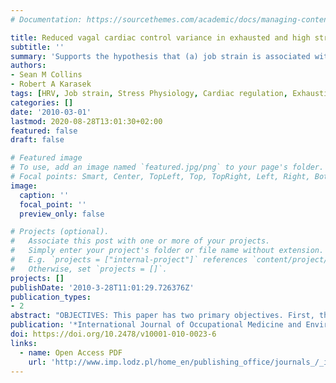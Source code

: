 ```yaml
---
# Documentation: https://sourcethemes.com/academic/docs/managing-content/

title: Reduced vagal cardiac control variance in exhausted and high strain job subjects 
subtitle: ''
summary: 'Supports the hypothesis that (a) job strain is associated with reductions in cardiac vagal - or system level - variance; and (b) that reduced system variability may be a characteristic of exhaustion.'
authors:
- Sean M Collins
- Robert A Karasek
tags: [HRV, Job strain, Stress Physiology, Cardiac regulation, Exhaustion, Vagal cardiac control]
categories: []
date: '2010-03-01'
lastmod: 2020-08-28T13:01:30+02:00
featured: false
draft: false

# Featured image
# To use, add an image named `featured.jpg/png` to your page's folder.
# Focal points: Smart, Center, TopLeft, Top, TopRight, Left, Right, BottomLeft, Bottom, BottomRight.
image:
  caption: ''
  focal_point: ''
  preview_only: false

# Projects (optional).
#   Associate this post with one or more of your projects.
#   Simply enter your project's folder or file name without extension.
#   E.g. `projects = ["internal-project"]` references `content/project/deep-learning/index.md`.
#   Otherwise, set `projects = []`.
projects: []
publishDate: '2010-3-28T11:01:29.726376Z'
publication_types:
- 2
abstract: "OBJECTIVES: This paper has two primary objectives. First, the paper proposes methodological strategies for analyzing multiscale vagal cardiac control based on the Stress Disequilibrium Theory (SDT) using high frequency power of heart rate variability (HFP) and short term variance of HFP. Second, the paper provides evidence of reduced vagal cardiac control range and variability in high strain job and exhausted subjects. MATERIALS AND METHODS: Job Strain was measured using the Job Content Questionnaire, 8/day diary reports, and a nationally standardized occupational code linkage in 36 healthy mid-aged males with varying strain jobs. Subjects were Holter-monitored for 48 hours, including a work and rest day. Subjects responded to questions on a daily diary as well as on the Job Content Questionnaire to test for exhaustion as a dichotomous state variable. Vagal cardiac control was measured by components of electrocardiograph: heart rate variability based measures of high frequency power (HFP). We assessed range of vagal cardiac control using extreme value analysis (data in upper tail); and short term vagal variability using Poincaré plots of HFP. Comparisons were made between high (N = 10) and low job strain (N = 22) jobs. Furthermore, subjects categorized as exhausted (N = 4) were separately analyzed. RESULTS: Exhausted subjects displayed a reduced range of vagal cardiac control on the workday; and both high strain and exhausted subjects displayed reduced short-term variance in vagal cardiac control. A repeated measures ANOVA controlling for age confirms reductions in variance of cardiac vagal activity in high job strain subjects (0.01), with further reductions in subjects reporting exhaustion (p = 0.001). CONCLUSION: This analysis supports the hypothesis that (a) job strain is associated with reductions in cardiac vagal - or system level - variance; and (b) that reduced system variability may be a characteristic of exhaustion."
publication: '*International Journal of Occupational Medicine and Environmental Health*'
doi: https://doi.org/10.2478/v10001-010-0023-6
links:
  - name: Open Access PDF
    url: 'http://www.imp.lodz.pl/home_en/publishing_office/journals_/_ijomeh/&articleId=24255&l=EN'
---
```

